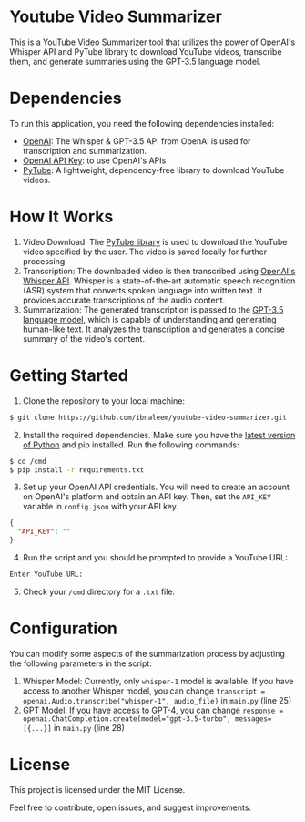 # Youtube Video Summarizer
This is a YouTube Video Summarizer tool that utilizes the power of OpenAI's Whisper API and PyTube library to download YouTube videos, transcribe them, and generate summaries using the GPT-3.5 language model.

# Dependencies
To run this application, you need the following dependencies installed:

- [OpenAI](https://pypi.org/project/openai/): The Whisper & GPT-3.5 API from OpenAI is used for transcription and summarization.
- [OpenAI API Key](https://platform.openai.com/account/api-keys): to use OpenAI's APIs 
- [PyTube](https://pytube.io/en/latest/user/install.html): A lightweight, dependency-free library to download YouTube videos.

# How It Works
1. Video Download: The [PyTube library](https://pytube.io/en/latest/user/install.html) is used to download the YouTube video specified by the user. The video is saved locally for further processing.
2. Transcription: The downloaded video is then transcribed using [OpenAI's Whisper API](https://platform.openai.com/docs/api-reference/audio). Whisper is a state-of-the-art automatic speech recognition (ASR) system that converts spoken language into written text. It provides accurate transcriptions of the audio content.
3. Summarization: The generated transcription is passed to the [GPT-3.5 language model](https://platform.openai.com/docs/api-reference/chat/create), which is capable of understanding and generating human-like text. It analyzes the transcription and generates a concise summary of the video's content.

# Getting Started
1. Clone the repository to your local machine:
```bash
$ git clone https://github.com/ibnaleem/youtube-video-summarizer.git
```
2. Install the required dependencies. Make sure you have the [latest version of Python](https://www.python.org/downloads/) and pip installed. Run the following commands:

```bash
$ cd /cmd
$ pip install -r requirements.txt
```
3. Set up your OpenAI API credentials. You will need to create an account on OpenAI's platform and obtain an API key. Then, set the `API_KEY` variable in `config.json` with your API key.
```json
{
  "API_KEY": ""
}
```
4. Run the script and you should be prompted to provide a YouTube URL:
```cmd
Enter YouTube URL:
```
5. Check your `/cmd` directory for a `.txt` file.

# Configuration
You can modify some aspects of the summarization process by adjusting the following parameters in the script:
1. Whisper Model: Currently, only `whisper-1` model is available. If you have access to another Whisper model, you can change `transcript = openai.Audio.transcribe("whisper-1", audio_file)` in `main.py` (line 25)
2. GPT Model: If you have access to GPT-4, you can change `response = openai.ChatCompletion.create(model="gpt-3.5-turbo", messages=[{...}]` in `main.py` (line 28)

# License
This project is licensed under the MIT License.

Feel free to contribute, open issues, and suggest improvements.
